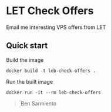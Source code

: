 # LET Check Offers

Email me interesting VPS offers from LET

## Quick start

Build the image

`docker build -t leb-check-offers .`

Run the built image

`docker run -it --rm leb-check-offers`

> Ben Sarmiento
